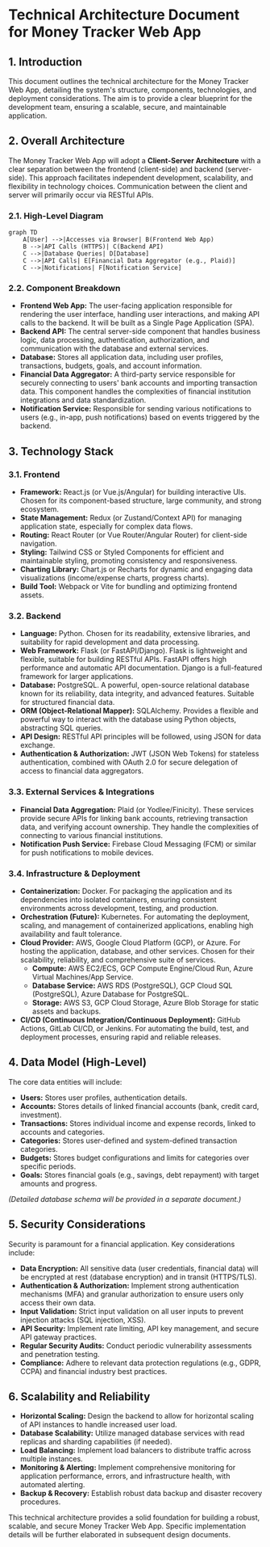 # Technical Architecture Document for Money Tracker Web App

## 1. Introduction

This document outlines the technical architecture for the Money Tracker Web App, detailing the system's structure, components, technologies, and deployment considerations. The aim is to provide a clear blueprint for the development team, ensuring a scalable, secure, and maintainable application.

## 2. Overall Architecture

The Money Tracker Web App will adopt a **Client-Server Architecture** with a clear separation between the frontend (client-side) and backend (server-side). This approach facilitates independent development, scalability, and flexibility in technology choices. Communication between the client and server will primarily occur via RESTful APIs.

### 2.1. High-Level Diagram

```mermaid
graph TD
    A[User] -->|Accesses via Browser| B(Frontend Web App)
    B -->|API Calls (HTTPS)| C(Backend API)
    C -->|Database Queries| D[Database]
    C -->|API Calls| E[Financial Data Aggregator (e.g., Plaid)]
    C -->|Notifications| F[Notification Service]
```

### 2.2. Component Breakdown

*   **Frontend Web App:** The user-facing application responsible for rendering the user interface, handling user interactions, and making API calls to the backend. It will be built as a Single Page Application (SPA).
*   **Backend API:** The central server-side component that handles business logic, data processing, authentication, authorization, and communication with the database and external services.
*   **Database:** Stores all application data, including user profiles, transactions, budgets, goals, and account information.
*   **Financial Data Aggregator:** A third-party service responsible for securely connecting to users' bank accounts and importing transaction data. This component handles the complexities of financial institution integrations and data standardization.
*   **Notification Service:** Responsible for sending various notifications to users (e.g., in-app, push notifications) based on events triggered by the backend.

## 3. Technology Stack

### 3.1. Frontend
*   **Framework:** React.js (or Vue.js/Angular) for building interactive UIs. Chosen for its component-based structure, large community, and strong ecosystem.
*   **State Management:** Redux (or Zustand/Context API) for managing application state, especially for complex data flows.
*   **Routing:** React Router (or Vue Router/Angular Router) for client-side navigation.
*   **Styling:** Tailwind CSS or Styled Components for efficient and maintainable styling, promoting consistency and responsiveness.
*   **Charting Library:** Chart.js or Recharts for dynamic and engaging data visualizations (income/expense charts, progress charts).
*   **Build Tool:** Webpack or Vite for bundling and optimizing frontend assets.

### 3.2. Backend
*   **Language:** Python. Chosen for its readability, extensive libraries, and suitability for rapid development and data processing.
*   **Web Framework:** Flask (or FastAPI/Django). Flask is lightweight and flexible, suitable for building RESTful APIs. FastAPI offers high performance and automatic API documentation. Django is a full-featured framework for larger applications.
*   **Database:** PostgreSQL. A powerful, open-source relational database known for its reliability, data integrity, and advanced features. Suitable for structured financial data.
*   **ORM (Object-Relational Mapper):** SQLAlchemy. Provides a flexible and powerful way to interact with the database using Python objects, abstracting SQL queries.
*   **API Design:** RESTful API principles will be followed, using JSON for data exchange.
*   **Authentication & Authorization:** JWT (JSON Web Tokens) for stateless authentication, combined with OAuth 2.0 for secure delegation of access to financial data aggregators.

### 3.3. External Services & Integrations
*   **Financial Data Aggregation:** Plaid (or Yodlee/Finicity). These services provide secure APIs for linking bank accounts, retrieving transaction data, and verifying account ownership. They handle the complexities of connecting to various financial institutions.
*   **Notification Push Service:** Firebase Cloud Messaging (FCM) or similar for push notifications to mobile devices.

### 3.4. Infrastructure & Deployment
*   **Containerization:** Docker. For packaging the application and its dependencies into isolated containers, ensuring consistent environments across development, testing, and production.
*   **Orchestration (Future):** Kubernetes. For automating the deployment, scaling, and management of containerized applications, enabling high availability and fault tolerance.
*   **Cloud Provider:** AWS, Google Cloud Platform (GCP), or Azure. For hosting the application, database, and other services. Chosen for their scalability, reliability, and comprehensive suite of services.
    *   **Compute:** AWS EC2/ECS, GCP Compute Engine/Cloud Run, Azure Virtual Machines/App Service.
    *   **Database Service:** AWS RDS (PostgreSQL), GCP Cloud SQL (PostgreSQL), Azure Database for PostgreSQL.
    *   **Storage:** AWS S3, GCP Cloud Storage, Azure Blob Storage for static assets and backups.
*   **CI/CD (Continuous Integration/Continuous Deployment):** GitHub Actions, GitLab CI/CD, or Jenkins. For automating the build, test, and deployment processes, ensuring rapid and reliable releases.

## 4. Data Model (High-Level)

The core data entities will include:
*   **Users:** Stores user profiles, authentication details.
*   **Accounts:** Stores details of linked financial accounts (bank, credit card, investment).
*   **Transactions:** Stores individual income and expense records, linked to accounts and categories.
*   **Categories:** Stores user-defined and system-defined transaction categories.
*   **Budgets:** Stores budget configurations and limits for categories over specific periods.
*   **Goals:** Stores financial goals (e.g., savings, debt repayment) with target amounts and progress.

*(Detailed database schema will be provided in a separate document.)*

## 5. Security Considerations

Security is paramount for a financial application. Key considerations include:
*   **Data Encryption:** All sensitive data (user credentials, financial data) will be encrypted at rest (database encryption) and in transit (HTTPS/TLS).
*   **Authentication & Authorization:** Implement strong authentication mechanisms (MFA) and granular authorization to ensure users only access their own data.
*   **Input Validation:** Strict input validation on all user inputs to prevent injection attacks (SQL injection, XSS).
*   **API Security:** Implement rate limiting, API key management, and secure API gateway practices.
*   **Regular Security Audits:** Conduct periodic vulnerability assessments and penetration testing.
*   **Compliance:** Adhere to relevant data protection regulations (e.g., GDPR, CCPA) and financial industry best practices.

## 6. Scalability and Reliability

*   **Horizontal Scaling:** Design the backend to allow for horizontal scaling of API instances to handle increased user load.
*   **Database Scalability:** Utilize managed database services with read replicas and sharding capabilities (if needed).
*   **Load Balancing:** Implement load balancers to distribute traffic across multiple instances.
*   **Monitoring & Alerting:** Implement comprehensive monitoring for application performance, errors, and infrastructure health, with automated alerting.
*   **Backup & Recovery:** Establish robust data backup and disaster recovery procedures.

This technical architecture provides a solid foundation for building a robust, scalable, and secure Money Tracker Web App. Specific implementation details will be further elaborated in subsequent design documents.

